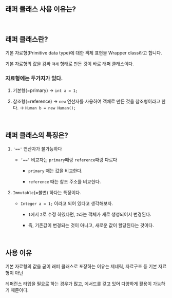 ## 래퍼 클래스 사용 이유는?

<br/>

## 래퍼 클래스란?

기본 자료형(Primitive data type)에 대한 객체 표현을 Wrapper class라고 합니다.

기본 자료형의 값을 감싸 `객체` 형태로 만든 것이 바로 래퍼 클래스이다.


### 자료형에는 두가지가 있다.

1. 기본형(=primary) → `int a = 1;`

2. 참조형(=reference) → `new` 연산자를 사용하여 객체로 만든 것을 참조형이라고 한다. → `Human b = new Human();`
    

<br/>

## 래퍼 클래스의 특징은?

1. `'=='` 연산자가 불가능하다

    - `‘==’` 비교자는 `primary`때랑 `reference`때랑 다르다

        - `primary` 때는 값을 비교한다.

        - `reference` 때는 참조 주소를 비교한다.

2. `Immutable`(=불변) 하다는 특징이다.
   
    - `Integer a = 1;` 이라고 되어 있다고 생각해보자.

        - `1`에서 `2`로 수정 하였다면, `2`라는 객체가 새로 생성되어서 변경된다.

        - 즉, 기존값이 변경되는 것이 아니고, 새로운 값이 할당된다는 것이다.

<br/>

## 사용 이유

기본 자료형의 값을 굳이 래퍼 클래스로 포장하는 이유는 제네릭, 자료구조 등 기본 자료형이 아닌 


레퍼런스 타입을 필요로 하는 경우가 많고, 메서드를 갖고 있어 다양하게 활용이 가능하기 때문이다.


